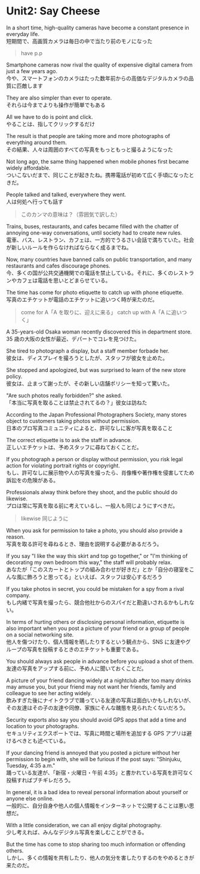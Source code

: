 # Unit2: Say Cheese

In a short time, high-quality cameras have become a constant presence in everyday life.  
短期間で、高画質カメラは毎日の中で当たり前のモノになった

> have p.p

Smartphone cameras now rival the quality of expensive digital camera from just a few years ago.  
今や、スマートフォンのカメラはたった数年前からの高価なデジタルカメラの品質に匹敵します

They are also simpler than ever to operate.  
それらは今までよりも操作が簡単でもある

All we have to do is point and click.  
やることは、指してクリックするだけ

The result is that people are taking more and more photographs of everything around them.  
その結果、人々は周囲のすべての写真をもっともっと撮るようになった

Not long ago, the same thing happened when mobile phones first became widely affordable.  
ついこないだまで、同じことが起きたね。携帯電話が初めて広く手頃になったときだ。

People talked and talked, everywhere they went.  
人は何処へ行っても話す

> このカンマの意味は？（雰囲気で訳した）

Trains, buses, restaurants, and cafes became filled with the chatter of annoying one-way conversations, until society had to create new rules.  
電車、バス、レストラン、カフェは、一方的でうるさい会話で満ちていた。社会が新しいルールを作らなければならなく成るまでね。

Now, many countries have banned calls on public transportation, and many restaurants and cafes discourage phones.  
今、多くの国が公共交通機関での電話を禁止している。それに、多くのレストランやカフェは電話を思いとどまらせている。

The time has come for photo etiquette to catch up with phone etiquette.  
写真のエチケットが電話のエチケットに追いつく時が来たのだ。

> come for A「A を取りに、迎えに来る」
> catch up with A「A に追いつく」

A 35-years-old Osaka woman recently discovered this in department store.  
35 歳の大阪の女性が最近、デパートでコレを見つけた。

She tired to photograph a display, but a staff member forbade her.  
彼女は、ディスプレイを撮ろうとしたが、スタッフが彼女を止めた。

She stopped and apologized, but was surprised to learn of the new store policy.  
彼女は、止まって謝ったが、その新しい店舗ポリシーを知って驚いた。

"Are such photos really forbidden?" she asked.  
「本当に写真を取ることは禁止されてるの？」彼女は訪ねた

According to the Japan Professional Photographers Society, many stores object to customers taking photos without permission.  
日本のプロ写真コミュニティによると、許可なしに客が写真を取ること

The correct etiquette is to ask the staff in advance.  
正しいエチケットは、予めスタッフに尋ねておくことだ。

If you photograph a person or display without permission, you risk legal action for violating portrait rights or copyright.  
もし、許可なしに展示物や人の写真を撮ったら、肖像権や著作権を侵害してため訴訟をの危険がある。

Professionals alway think before they shoot, and the public should do likewise.  
プロは常に写真を取る前に考えているし、一般人も同じようにすべきだ。

> likewise 同じように

When you ask for permission to take a photo, you should also provide a reason.  
写真を取る許可を尋ねるとき、理由を説明する必要があるだろう。

If you say "I like the way this skirt and top go together," or "I'm thinking of decorating my own bedroom this way," the staff will probably relax.  
あなたが「このスカートとトップの組み合わせが好きだ」とか「自分の寝室をこんな風に飾ろうと思ってる」といえば、スタッフは安心するだろう

If you take photos in secret, you could be mistaken for a spy from a rival company.  
もし内緒で写真を撮ったら、競合他社からのスパイだと勘違いされるかもしれない。

In terms of hurting others or disclosing personal information, etiquette is also important when you post a picture of your friend or a group of people on a social networking site.  
他人を傷つけたり、個人情報を晒したりするという観点から、SNS に友達やグループの写真を投稿するときのエチケットも重要である。

You should always ask people in advance before you upload a shot of them.  
友達の写真をアップする前に、予め人に聞いておくことだ。

A picture of your friend dancing widely at a nightclub after too many drinks may amuse you, but your friend may not want her friends, family and colleague to see her acting widely.  
飲みすぎた後にナイトクラブで踊っている友達の写真は面白いかもしれないが、その友達はその子の友達や同僚、家族にそんな醜態を見られたくないだろう。

Security exports also say you should avoid GPS apps that add a time and location to your photographs.  
セキュリティエクスポートでは、写真に時間と場所を追加する GPS アプリは避けるべきとも述べている。

If your dancing friend is annoyed that you posted a picture without her permission to begin with, she will be furious if the post says: "Shinjuku, Tuesday, 4:35 a.m."  
踊っている友達が、「新宿・火曜日・午前 4:35」と書かれている写真を許可なく投稿すればブチギレだろう。

In general, it is a bad idea to reveal personal information about yourself or anyone else online.  
一般的に、自分自身や他人の個人情報をインターネットで公開することは悪い思想だ。

With a little consideration, we can all enjoy digital photography.  
少し考えれば、みんなデジタル写真を楽しむことができる。

But the time has come to stop sharing too much information or offending others.  
しかし、多くの情報を共有したり、他人の気分を害したりするのをやめるときが来たのだ。

